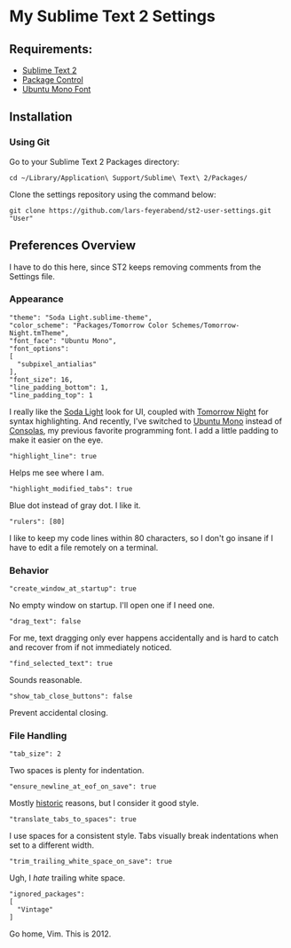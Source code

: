# My Sublime Text 2 Settings

## Requirements:

- [Sublime Text 2](http://www.sublimetext.com/)
- [Package Control](http://wbond.net/sublime_packages/package_control)
- [Ubuntu Mono Font](http://font.ubuntu.com/)

## Installation

### Using Git

Go to your Sublime Text 2 Packages directory:

    cd ~/Library/Application\ Support/Sublime\ Text\ 2/Packages/

Clone the settings repository using the command below:

    git clone https://github.com/lars-feyerabend/st2-user-settings.git "User"

## Preferences Overview

I have to do this here, since ST2 keeps removing comments from the Settings file.

### Appearance

    "theme": "Soda Light.sublime-theme",
    "color_scheme": "Packages/Tomorrow Color Schemes/Tomorrow-Night.tmTheme",
    "font_face": "Ubuntu Mono",
    "font_options":
    [
      "subpixel_antialias"
    ],
    "font_size": 16,
    "line_padding_bottom": 1,
    "line_padding_top": 1

I really like the [Soda Light][] look for UI, coupled with [Tomorrow Night][]
for syntax highlighting. And recently, I've switched to [Ubuntu Mono][] instead
of [Consolas][], my previous favorite programming font. I add a little padding
to make it easier on the eye.

    "highlight_line": true

Helps me see where I am.

    "highlight_modified_tabs": true

Blue dot instead of gray dot. I like it.

    "rulers": [80]

I like to keep my code lines within 80 characters, so I don't go insane if I
have to edit a file remotely on a terminal.



### Behavior

    "create_window_at_startup": true

No empty window on startup. I'll open one if I need one.

    "drag_text": false

For me, text dragging only ever happens accidentally and is hard to catch and
recover from if not immediately noticed.

    "find_selected_text": true

Sounds reasonable.

    "show_tab_close_buttons": false

Prevent accidental closing.


### File Handling

    "tab_size": 2

Two spaces is plenty for indentation.

    "ensure_newline_at_eof_on_save": true

Mostly [historic][] reasons, but I consider it good style.

    "translate_tabs_to_spaces": true

I use spaces for a consistent style. Tabs visually break indentations when
set to a different width.

    "trim_trailing_white_space_on_save": true

Ugh, I *hate* trailing white space.

    "ignored_packages":
    [
      "Vintage"
    ]

Go home, Vim. This is 2012.

[Soda Light]: https://github.com/buymeasoda/soda-theme
[Consolas]: http://www.microsoft.com/en-us/download/details.aspx?id=17879
[Tomorrow Night]: https://github.com/chriskempson/tomorrow-theme
[Ubuntu Mono]: http://font.ubuntu.com/
[historic]: http://stackoverflow.com/questions/729692/why-should-files-end-with-a-newline
